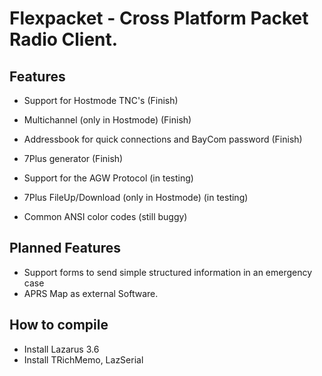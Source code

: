 # Flexpacket - Cross Platform Packet Radio Client.

## Features

- Support for Hostmode TNC's (Finish)
- Multichannel (only in Hostmode) (Finish)
- Addressbook for quick connections and BayCom password (Finish)
- 7Plus generator (Finish)

- Support for the AGW Protocol (in testing)
- 7Plus FileUp/Download (only in Hostmode) (in testing)
- Common ANSI color codes (still buggy)

## Planned Features

- Support forms to send simple structured information in an emergency case
- APRS Map as external Software.

## How to compile

- Install Lazarus 3.6
- Install TRichMemo, LazSerial


